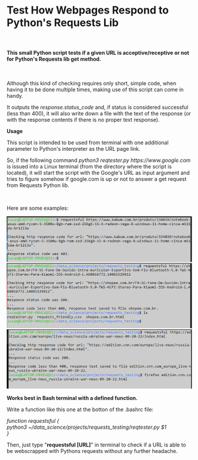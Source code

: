 <!DOCTYPE html>
<body>
<html>
<h1 style:'text-align: center; border: 3px solid green'>Test How Webpages Respond to Python's Requests Lib</h1>
<br>
<h4>This small Python script tests if a given URL is acceptive/receptive or not for Python's Requests lib get method.</h4>
<br>
<p>Although this kind of checking requires only short, simple code, when having it to be done multiple times, making use of this script can come in handy.</p>
<p>It outputs the <em>response.status_code</em> and, if status is considered successful (less than 400), it will also write down a file with the text of the response (or with the response contents if there is no proper text response).</p>
<p><strong>Usage</strong></p>
<p>This script is intended to be used from terminal with one additional parameter to Python's interpreter as the URL page link.<p>
<p>So, if the following command <em>python3 reqtester.py https://www.google.com</em> is issued into a Linux terminal (from the directory where the script is located), it will start the script with the Google's URL as input argument and tries to figure somehow if google.com is up or not to answer a get request from Requests Python lib.</p>
<br>
<p>Here are some examples:</p>
<img src="requests_test_pic.png" alt="kabum.com.br test">
<br>
<img src="requests_test_pic2.png" alt="shopee.com.br test">
<br>
<img src="requests_test_pic3.png" alt="edition.cnn.com test">
<br>
<p><strong>Works best in Bash terminal with a defined function.</strong></p>
<p>Write a function like this one at the botton of the .bashrc file:</p>
<p><em>function requestsful {<br>
    python3 ~/data_science/projects/requests_testing/reqtester.py $1<br>
}</em></p>
<p>Then, just type "<strong>requestsful [URL]</strong>" in terminal to check if a URL is able to be webscrapped with Pythons requests without any further headache.</p>
</body>
